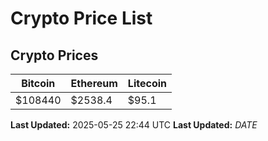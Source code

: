 # Crypto Price List

## Crypto Prices
| Bitcoin | Ethereum | Litecoin |
| ------- | -------- | -------- |
| $108440 | $2538.4 | $95.1 |
**Last Updated:** 2025-05-25 22:44 UTC
**Last Updated:** $DATE$
